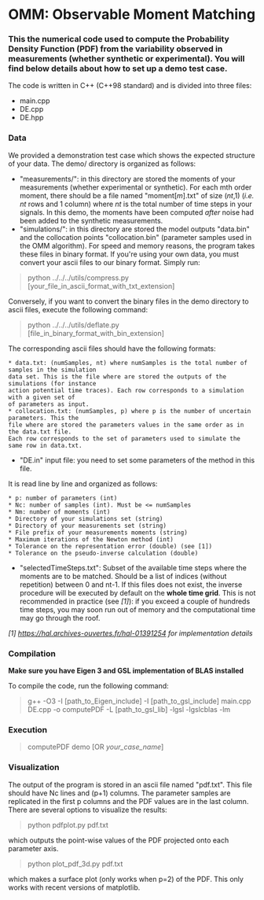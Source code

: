 # OMM: Observable Moment Matching

### This the numerical code used to compute the Probability Density Function (PDF) from the variability observed in measurements (whether synthetic or experimental). You will find below details about how to set up a demo test case.

The code is written in C++ (C++98 standard) and is divided into three files:
* main.cpp
* DE.cpp
* DE.hpp

### Data
We provided a demonstration test case which shows the expected structure of
your data.
The demo/ directory is organized as follows:
* "measurements/": in this directory are stored the moments of your measurements
(whether experimental or synthetic). For each mth order moment, there should be
a file named "moment[*m*].txt" of size (*nt*,1) (*i.e.* *nt* rows and 1 column) where *nt* is the total number of
time steps in your signals. In this demo, the moments have been computed
*after* noise had been added to the synthetic measurements.
* "simulations/": in this directory are stored the model outputs "data.bin" and the
collocation points "collocation.bin" (parameter samples used in the OMM
algorithm).
For speed and memory reasons, the program takes these files in binary
format. If you're using your own data, you must convert your ascii files to our
binary format. Simply run:
> python ../../../utils/compress.py
[your_file_in_ascii_format_with_txt_extension]

Conversely, if you want to convert the binary files in the demo directory to
ascii files, execute the following command:
> python ../../../utils/deflate.py [file_in_binary_format_with_bin_extension]

The corresponding ascii files should have the following formats:

    * data.txt: (numSamples, nt) where numSamples is the total number of samples in the simulation
    data set. This is the file where are stored the outputs of the simulations (for instance
    action potential time traces). Each row corresponds to a simulation with a given set of
    of parameters as input.
    * collocation.txt: (numSamples, p) where p is the number of uncertain parameters. This the 
    file where are stored the parameters values in the same order as in the data.txt file. 
    Each row corresponds to the set of parameters used to simulate the same row in data.txt.

* "DE.in" input file: you need to set some parameters of the method in
this file. 

It is read line by line and organized as follows:

    * p: number of parameters (int)
    * Nc: number of samples (int). Must be <= numSamples
    * Nm: number of moments (int)
    * Directory of your simulations set (string)
    * Directory of your measurements set (string)
    * File prefix of your measurements moments (string)
    * Maximum iterations of the Newton method (int)
    * Tolerance on the representation error (double) (see [1])
    * Tolerance on the pseudo-inverse calculation (double)

* "selectedTimeSteps.txt": Subset of the available time steps where the moments
  are to be matched. Should be a list of indices (without repetition) between 0
  and nt-1. If this files does not exist, the inverse procedure will
  be executed by default on the **whole time grid**. This is not recommended in practice (see *[1]*): if you exceed a couple of
hundreds time steps, you may soon run out of memory and the computational time
may go through the roof.

*[1] https://hal.archives-ouvertes.fr/hal-01391254 for implementation
 details*

### Compilation
**Make sure you have Eigen 3 and GSL implementation of BLAS installed**

To compile the code, run the following command:
> g++ -O3 -I [path_to_Eigen_include] -I [path_to_gsl_include] main.cpp DE.cpp
-o computePDF -L [path_to_gsl_lib] -lgsl -lgslcblas -lm

### Execution

> computePDF demo [OR *your_case_name*]

### Visualization 

The output of the program is stored in an ascii file named "pdf.txt". This file should have
Nc lines and (p+1) columns. The parameter samples are replicated in the
first p columns and the PDF values are in the last column.
There are several options to visualize the results:
> python pdfplot.py pdf.txt 

which outputs the point-wise values of the PDF projected onto each parameter
axis.
> python plot_pdf_3d.py pdf.txt

which makes a surface plot (only works when p=2) of the PDF. This only works
with recent versions of matplotlib.
